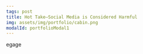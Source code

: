 ```yaml
---
tags: post
title: Hot Take—Social Media is Considered Harmful
img: assets/img/portfolio/cabin.png
modalId: portfolioModal1
---
```

egage